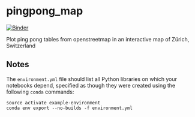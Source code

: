 # pingpong_map

[![Binder](https://mybinder.org/badge_logo.svg)](https://mybinder.org/v2/gh/vulpec/pingpong_map/master)

Plot ping pong tables from openstreetmap in an interactive map of Zürich, Switzerland

## Notes
The `environment.yml` file should list all Python libraries on which your notebooks
depend, specified as though they were created using the following `conda` commands:

```
source activate example-environment
conda env export --no-builds -f environment.yml
```
